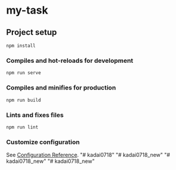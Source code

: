 # my-task

## Project setup
```
npm install
```

### Compiles and hot-reloads for development
```
npm run serve
```

### Compiles and minifies for production
```
npm run build
```

### Lints and fixes files
```
npm run lint
```

### Customize configuration
See [Configuration Reference](https://cli.vuejs.org/config/).
"# kadai0718" 
"# kadai0718_new" 
"# kadai0718_new" 
"# kadai0718_new" 

